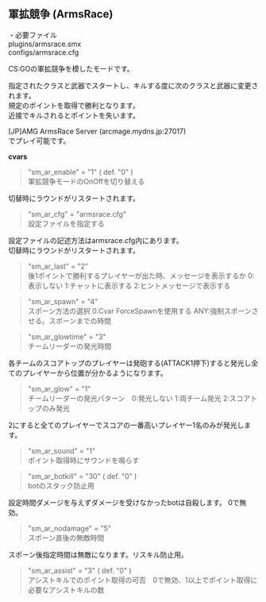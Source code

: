 ## 軍拡競争 (ArmsRace)

・必要ファイル  
plugins/armsrace.smx  
configs/armsrace.cfg

CS:GOの軍拡競争を模したモードです。

指定されたクラスと武器でスタートし、キルする度に次のクラスと武器に変更されます。  
規定のポイントを取得で勝利となります。  
近接でキルされるとポイントを失います。  

[JP]AMG ArmsRace Server (arcmage.mydns.jp:27017)  
でプレイ可能です。

**cvars**

>"sm_ar_enable" = "1" ( def. "0" )  
>軍拡競争モードのOnOffを切り替える
 
切替時にラウンドがリスタートされます。
 
>"sm_ar_cfg" = "armsrace.cfg"  
>設定ファイルを指定する
 
設定ファイルの記述方法はarmsrace.cfg内にあります。  
切替時にラウンドがリスタートされます。
 
>"sm_ar_last" = "2"  
>後1ポイントで勝利するプレイヤーが出た時、メッセージを表示するか 0:表示しない 1:チャットに表示する 2:ヒントメッセージで表示する

>"sm_ar_spawn" = "4"  
>スポーン方法の選択 0:Cvar ForceSpawnを使用する ANY:強制スポーンさせる。スポーンまでの時間

>"sm_ar_glowtime" = "3"  
>チームリーダーの発光時間
 
各チームのスコアトップのプレイヤーは発砲する(ATTACK1押下)すると発光し全てのプレイヤーから位置が分かるようになります。

>"sm_ar_glow" = "1"  
>チームリーダーの発光パターン　0:発光しない 1:両チーム発光 2:スコアトップのみ発光
 
2にすると全てのプレイヤーでスコアの一番高いプレイヤー1名のみが発光します。

>"sm_ar_sound" = "1"  
>ポイント取得時にサウンドを鳴らす

>"sm_ar_botkill" = "30" ( def. "0" )  
>botのスタック防止用

設定時間ダメージを与えずダメージを受けなかったbotは自殺します。
0で無効。

>"sm_ar_nodamage" = "5"  
>スポーン直後の無敵時間
 
スポーン後指定時間は無敵になります。リスキル防止用。

>"sm_ar_assist" = "3" ( def. "0" )  
>アシストキルでのポイント取得の可否　0で無効、1以上でポイント取得に必要なアシストキルの数
